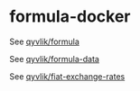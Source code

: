 # formula-docker

See [qyvlik/formula](https://github.com/qyvlik/formula)

See [qyvlik/formula-data](https://github.com/qyvlik/formula-data)

See [qyvlik/fiat-exchange-rates](https://github.com/qyvlik/fiat-exchange-rates)

